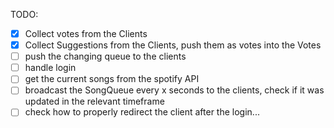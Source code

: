 TODO:

- [x] Collect votes from the Clients
- [x] Collect Suggestions from the Clients, push them as votes into the Votes
- [ ] push the changing queue to the clients
- [ ] handle login
- [ ] get the current songs from the spotify API
- [ ] broadcast the SongQueue every x seconds to the clients, check if it was updated in the relevant timeframe
- [ ] check how to properly redirect the client after the login...
